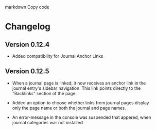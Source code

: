 
markdown
Copy code
# Changelog

## Version 0.12.4
- Added compatibility for Journal Anchor Links

## Version 0.12.5


- When a journal page is linked, it now receives an anchor link in the journal entry's sidebar navigation. This link points directly to the "Backlinks" section of the page.

- Added an option to choose whether links from journal pages display only the page name or both the journal and page names.

- An error-message in the console was suspended that appered, when journal categories war not installed






